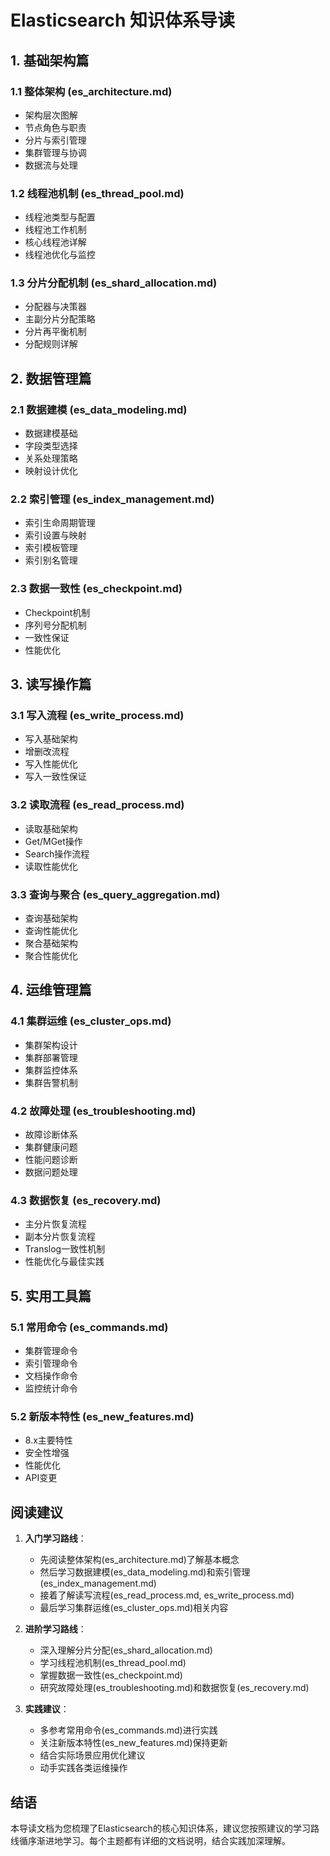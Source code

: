 # Elasticsearch 知识体系导读

## 1. 基础架构篇
### 1.1 整体架构 (es_architecture.md)
- 架构层次图解
- 节点角色与职责
- 分片与索引管理
- 集群管理与协调
- 数据流与处理

### 1.2 线程池机制 (es_thread_pool.md)  
- 线程池类型与配置
- 线程池工作机制
- 核心线程池详解
- 线程池优化与监控

### 1.3 分片分配机制 (es_shard_allocation.md)
- 分配器与决策器
- 主副分片分配策略
- 分片再平衡机制
- 分配规则详解

## 2. 数据管理篇
### 2.1 数据建模 (es_data_modeling.md)
- 数据建模基础
- 字段类型选择
- 关系处理策略
- 映射设计优化

### 2.2 索引管理 (es_index_management.md)
- 索引生命周期管理
- 索引设置与映射
- 索引模板管理
- 索引别名管理

### 2.3 数据一致性 (es_checkpoint.md)
- Checkpoint机制
- 序列号分配机制
- 一致性保证
- 性能优化

## 3. 读写操作篇
### 3.1 写入流程 (es_write_process.md)
- 写入基础架构
- 增删改流程
- 写入性能优化
- 写入一致性保证

### 3.2 读取流程 (es_read_process.md)
- 读取基础架构
- Get/MGet操作
- Search操作流程
- 读取性能优化

### 3.3 查询与聚合 (es_query_aggregation.md)
- 查询基础架构
- 查询性能优化
- 聚合基础架构
- 聚合性能优化

## 4. 运维管理篇
### 4.1 集群运维 (es_cluster_ops.md)
- 集群架构设计
- 集群部署管理
- 集群监控体系
- 集群告警机制

### 4.2 故障处理 (es_troubleshooting.md)
- 故障诊断体系
- 集群健康问题
- 性能问题诊断
- 数据问题处理

### 4.3 数据恢复 (es_recovery.md)
- 主分片恢复流程
- 副本分片恢复流程
- Translog一致性机制
- 性能优化与最佳实践

## 5. 实用工具篇
### 5.1 常用命令 (es_commands.md)
- 集群管理命令
- 索引管理命令
- 文档操作命令
- 监控统计命令

### 5.2 新版本特性 (es_new_features.md)
- 8.x主要特性
- 安全性增强
- 性能优化
- API变更

## 阅读建议

1. **入门学习路线**：
   - 先阅读整体架构(es_architecture.md)了解基本概念
   - 然后学习数据建模(es_data_modeling.md)和索引管理(es_index_management.md)
   - 接着了解读写流程(es_read_process.md, es_write_process.md)
   - 最后学习集群运维(es_cluster_ops.md)相关内容

2. **进阶学习路线**：
   - 深入理解分片分配(es_shard_allocation.md)
   - 学习线程池机制(es_thread_pool.md)
   - 掌握数据一致性(es_checkpoint.md)
   - 研究故障处理(es_troubleshooting.md)和数据恢复(es_recovery.md)

3. **实践建议**：
   - 多参考常用命令(es_commands.md)进行实践
   - 关注新版本特性(es_new_features.md)保持更新
   - 结合实际场景应用优化建议
   - 动手实践各类运维操作

## 结语

本导读文档为您梳理了Elasticsearch的核心知识体系，建议您按照建议的学习路线循序渐进地学习。每个主题都有详细的文档说明，结合实践加深理解。 